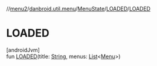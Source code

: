 //[menu2](../../../../index.md)/[danbroid.util.menu](../../index.md)/[MenuState](../index.md)/[LOADED](index.md)/[LOADED](-l-o-a-d-e-d.md)

# LOADED

[androidJvm]\
fun [LOADED](-l-o-a-d-e-d.md)(title: [String](https://kotlinlang.org/api/latest/jvm/stdlib/kotlin/-string/index.html), menus: [List](https://kotlinlang.org/api/latest/jvm/stdlib/kotlin.collections/-list/index.html)<[Menu](../../-menu/index.md)>)
